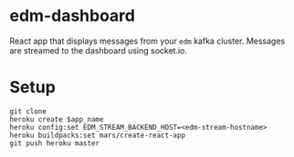 # edm-dashboard

React app that displays messages from your `edm` kafka cluster. Messages are streamed to the dashboard using socket.io.

# Setup

```
git clone 
heroku create $app_name
heroku config:set EDM_STREAM_BACKEND_HOST=<edm-stream-hostname>
heroku buildpacks:set mars/create-react-app
git push heroku master
```
